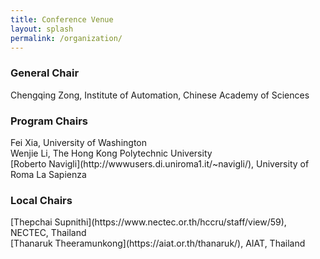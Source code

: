 ```yaml
---
title: Conference Venue
layout: splash
permalink: /organization/
---
```


<h3>General Chair</h3>
Chengqing Zong, Institute of Automation, Chinese Academy of Sciences<br>

<h3>Program Chairs</h3>
Fei Xia,  University of Washington <br>
Wenjie Li, The Hong Kong Polytechnic University<br>
[Roberto Navigli](http://wwwusers.di.uniroma1.it/~navigli/), University of Roma La Sapienza<br/>

<h3>Local Chairs</h3>
[Thepchai Supnithi](https://www.nectec.or.th/hccru/staff/view/59), NECTEC, Thailand<br/>
[Thanaruk Theeramunkong](https://aiat.or.th/thanaruk/), AIAT, Thailand

<!--h3>Tutorial Chairs</h3>
To be determined

<h3>Workshop Chairs</h3>
To be determined

<h3>Student Research Workshop Chairs</h3>
To be determined

<h3>Faculty Advisors to the Student Research Workshop</h3>
To be determined

<h3>Conference Handbook Chair</h3>
To be determined

<h3>Demonstration Chairs</h3>
To be determined

<h3>Audio-Video Chairs</h3>
To be determined

<h3>Diversity &amp; Inclusion (D&amp;I) Chairs</h3>
To be determined

<h3>Local Sponsorship Chairs</h3>
To be determined

<h3>Publication Chairs</h3>
To be determined

<h3>Publicity Chair</h3>
To be determined

<h3>Remote Presentation Chairs</h3>
To be determined

<h3>Sustainability Chair </h3>
To be determined

<h3>Student Volunteer Coordinator</h3>
To be determined

<h3>Website &amp; Conference App Chairs</h3-->